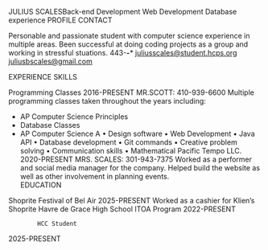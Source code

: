 

JULIUS SCALESBack-end Development
			Web Development
			Database experience
PROFILE
		CONTACT

Personable and passionate student with computer science experience in multiple areas. Been successful at doing coding projects as a group and working in stressful stuations.			 	443-***-****
			 	juliusscales@student.hcps.org
			 	juliusbscales@gmail.com
				
EXPERIENCE
		SKILLS

Programming Classes 
2016-PRESENT                 MR.SCOTT: 410-939-6600
Multiple programming classes taken throughout the years including:
-	AP Computer Science Principles
-	Database Classes
-	AP Computer Science A			•	Design software
•	Web Development
•	Java API
•	Database development
•	Git commands
•	Creative problem solving
•	Communication skills
•	Mathematical
Pacific Tempo LLC.
2020-PRESENT          MRS. SCALES: 301-943-7375
Worked as a performer and social media manager for the company. Helped build the website as well as other involvement in planning events.			
			EDUCATION

Shoprite Festival of Bel Air
2025-PRESENT
Worked as a cashier for Klien’s Shoprite			Havre de Grace High School ITOA Program
2022-PRESENT

			HCC Student
2025-PRESENT



